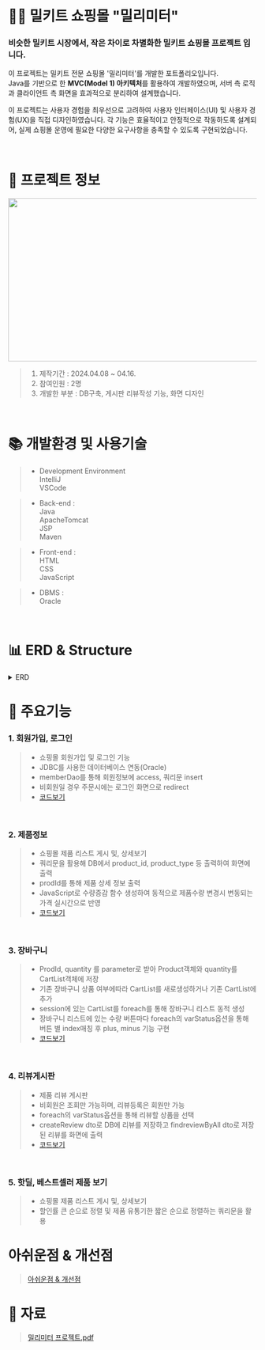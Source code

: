 # 🥗🥪 밀키트 쇼핑몰 "밀리미터"  


### 비슷한 밀키트 시장에서, 작은 차이로 차별화한 밀키트 쇼핑몰 프로젝트 입니다.
이 프로젝트는 밀키트 전문 쇼핑몰 '밀리미터'를 개발한 포트폴리오입니다. </br>
Java를 기반으로 한 **MVC(Model 1) 아키텍처**를 활용하여 개발하였으며, 서버 측 로직과 클라이언트 측 화면을 효과적으로 분리하여 설계했습니다.</br>

이 프로젝트는 사용자 경험을 최우선으로 고려하여 사용자 인터페이스(UI) 및 사용자 경험(UX)을 직접 디자인하였습니다.
각 기능은 효율적이고 안정적으로 작동하도록 설계되어, 실제 쇼핑몰 운영에 필요한 다양한 요구사항을 충족할 수 있도록 구현되었습니다.

</br>


 # 📃 프로젝트 정보

<img src="https://github.com/beetnalhee/mealimeter_shopping_mall/assets/151362604/b1647627-e132-4ddc-8e4d-947b76de83d3" width="600" height="330"/></br>

> 1. 제작기간 : 2024.04.08 ~ 04.16.
> 2. 참여인원 : 2명
> 3. 개발한 부분 : DB구축, 게시판 리뷰작성 기능, 화면 디자인 
</br>

# 📚 개발환경 및 사용기술

> * Development Environment</br>
> IntelliJ</br>
> VSCode</br>

> * Back-end : </br>
> Java</br>
> ApacheTomcat<br />
> JSP<br />
> Maven</br>

> * Front-end : </br>
> HTML</br>
> CSS</br>
> JavaScript</br>

> * DBMS :</br>
> Oracle<br />


<br />

# 📊 ERD & Structure
<details>
<summary>ERD</summary>
<div markdown="1">

<img src="https://github.com/beetnalhee/mealimeter_shopping_mall/assets/151362604/57117f5a-7658-4c8f-9a0e-3a2f2045dbcd" width="800" height="600"/></br>

</div>
</details>


# 🔑 주요기능

### 1. 회원가입, 로그인
> * 쇼핑몰 회원가입 및 로그인 기능
> * JDBC를 사용한 데이터베이스 연동(Oracle)
> * memberDao를 통해 회원정보에 access, 쿼리문 insert
> * 비회원일 경우 주문시에는 로그인 화면으로 redirect </br>
> * [코드보기](https://github.com/beetnalhee/mealimeter_shopping_mall/tree/main/src/main/java/com/ezen/mall/domain/member)
</br>

### 2. 제품정보 
> * 쇼핑몰 제품 리스트 게시 및, 상세보기
> * 쿼리문을 활용해 DB에서 product_id, product_type 등 출력하여 화면에 출력
> * prodId를 통해 제품 상세 정보 출력
> * JavaScript로 수량증감 함수 생성하여 동적으로 제품수량 변경시 변동되는 가격 실시간으로 반영</br>
> * [코드보기](https://github.com/beetnalhee/mealimeter_shopping_mall/tree/main/src/main/java/com/ezen/mall/domain/product)
</br>

### 3. 장바구니
> * ProdId, quantity 를 parameter로 받아 Product객체와 quantity를 CartList객체에 저장
> * 기존 장바구니 상품 여부에따라 CartList를 새로생성하거나 기존 CartList에 추가
> * session에 있는 CartList를 foreach를 통해 장바구니 리스트 동적 생성
> * 장바구니 리스트에 있는 수량 버튼마다 foreach의 varStatus옵션을 통해 버튼 별 index매칭 후 plus, minus 기능 구현</br>
> *  [코드보기](https://github.com/beetnalhee/mealimeter_shopping_mall/tree/main/src/main/java/com/ezen/mall/domain/cart)
</br>

### 4. 리뷰게시판
> * 제품 리뷰 게시판
> * 비회원은 조회만 가능하며, 리뷰등록은 회원만 가능
> * foreach의 varStatus옵션을 통해 리뷰할 상품을 선택
> * createReview dto로 DB에 리뷰를 저장하고 findreviewByAll dto로 저장된 리뷰를 화면에 출력</br>
> *  [코드보기](https://github.com/beetnalhee/mealimeter_shopping_mall/tree/main/src/main/java/com/ezen/mall/domain/review)
</br>

### 5. 핫딜, 베스트셀러 제품 보기
> * 쇼핑몰 제품 리스트 게시 및, 상세보기
> * 할인률 큰 순으로 정렬 및 제품 유통기한 짧은 순으로 정렬하는 쿼리문을 활용


# 아쉬운점 & 개선점
> [아쉬운점 & 개선점](https://www.notion.so/609028431e0343e29a17ddefd98098c2?pvs=4) 

# 📘 자료
> [밀리미터 프로젝트.pdf](https://github.com/user-attachments/files/15862822/default.pdf)





